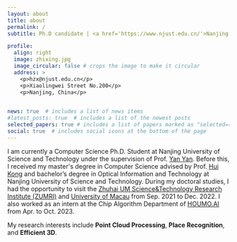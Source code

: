 ```yaml
---
layout: about
title: about
permalink: /
subtitle: Ph.D candidate | <a href='https://www.njust.edu.cn/'>Nanjing University of Science and Technology</a>, China.

profile:
  align: right
  image: zhixing.jpg
  image_circular: false # crops the image to make it circular
  address: >
    <p>hzx@njust.edu.cn</p>
    <p>Xiaolingwei Street No.200</p>
    <p>Nanjing, China</p>
   

news: true  # includes a list of news items
#latest_posts: true  # includes a list of the newest posts
selected_papers: true # includes a list of papers marked as "selected={true}"
social: true  # includes social icons at the bottom of the page
---
```


I am currently a Computer Science Ph.D. Student at Nanjing University of Science and Technology under the supervision of Prof. [Yan Yan](https://tomyan555.github.io/). Before this, I received my master's degree in Computer Science advised by Prof. [Hui Kong](https://sites.google.com/view/huikonglab/members/hui-kong) and bachelor’s degree in Optical Information and Technology at Nanjing University of Science and Technology. During my doctoral studies, I had the opportunity to visit the [Zhuhai UM Science&Technology Research Institute (ZUMRI)](http://zumri.cn/) and [University of Macau](https://www.um.edu.mo/) from Sep. 2021 to Dec. 2022. I also worked as an intern at the Chip Algorithm Department of [HOUMO.AI](https://www.houmoai.com/) from Apr. to Oct. 2023.

My research interests include **Point Cloud Processing**, **Place Recognition**, and **Efficient 3D**.



